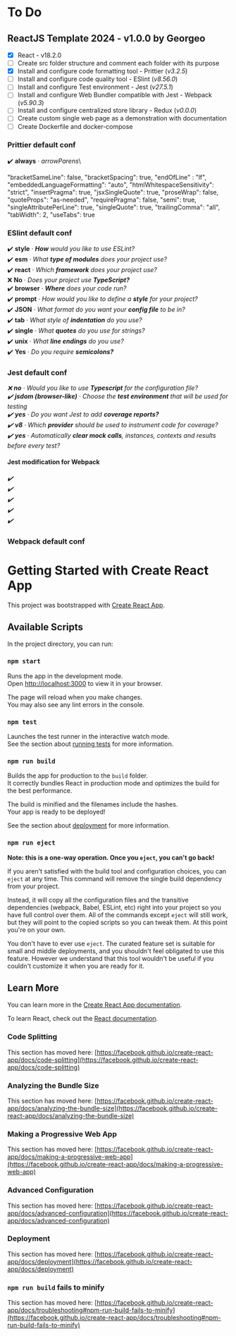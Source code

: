# To Do

## ReactJS Template 2024 - v1.0.0 by Georgeo

- [x] React - v18.2.0
- [ ] Create src folder structure and comment each folder with its purpose
- [x] Install and configure code formatting tool - Prittier (<i>v3.2.5</i>)
- [ ] Install and configure code quality tool - ESlint (<i>v8.56.0</i>)
- [ ] Install and configure Test environment - Jest (<i>v27.5.1</i>)
- [ ] Install and configure Web Bundler compatible with Jest - Webpack (<i>v5.90.3</i>)
- [ ] Install and configure centralized store library - Redux (<i>v0.0.0</i>)
- [ ] Create custom single web page as a demonstration with documentation
- [ ] Create Dockerfile and docker-compose

### Prittier default conf

:heavy_check_mark: <b>always</b> · <i>arrowParens</i>\


"bracketSameLine": false,
"bracketSpacing": true,
"endOfLine" : "lf",
"embeddedLanguageFormatting": "auto",
"htmlWhitespaceSensitivity": "strict",
"insertPragma": true,
"jsxSingleQuote": true,
"proseWrap": false,
"quoteProps": "as-needed",
"requirePragma": false,
"semi": true,
"singleAttributePerLine": true,
"singleQuote": true,
"trailingComma": "all",
"tabWidth": 2,
"useTabs": true

### ESlint default conf

:heavy_check_mark: <b>style</b> · <i><b>How</b> would you like to use ESLint?</i>\
:heavy_check_mark: <b>esm</b> · <i>What <b>type of modules</b> does your project use?</i>\
:heavy_check_mark: <b>react</b> · <i>Which <b>framework</b> does your project use?</i>\
:x: <b>No</b> · <i>Does your project use <b>TypeScript?</b></i>\
:heavy_check_mark: <b>browser</b> · <i><b>Where</b> does your code run?</i>\
:heavy_check_mark: <b>prompt</b> · <i>How would you like to define a <b>style</b> for your project?</i>\
:heavy_check_mark: <b>JSON</b> · <i>What format do you want your <b>config file</b> to be in?</i>\
:heavy_check_mark: <b>tab</b> · <i>What style of <b>indentation</b> do you use?</i>\
:heavy_check_mark: <b>single</b> · <i>What <b>quotes</b> do you use for strings?</i>\
:heavy_check_mark: <b>unix</b> · <i>What <b>line endings</b> do you use?</i>\
:heavy_check_mark: <b>Yes</b> · <i>Do you require <b>semicolons?</b></i>

### Jest default conf

<i>:x: <b>no</b> · Would you like to use <b>Typescript</b> for the configuration file?</i>\
<i>:heavy_check_mark: <b>jsdom (browser-like)</b> · Choose the <b>test environment</b> that will be used for testing</i>\
<i>:heavy_check_mark: <b>yes</b> · Do you want Jest to add <b>coverage reports?</b></i>\
<i>:heavy_check_mark: <b>v8</b> · Which <b>provider</b> should be used to instrument code for coverage?</b></i>\
<i>:heavy_check_mark: <b>yes</b> · Automatically <b>clear mock calls</b>, instances, contexts and results before every test?</i>

#### Jest modification for Webpack

<i>:heavy_check_mark: </i>\
<i>:heavy_check_mark: </i>\
<i>:heavy_check_mark: </i>\
<i>:heavy_check_mark: </i>\
<i>:heavy_check_mark: </i>

### Webpack default conf

# Getting Started with Create React App

This project was bootstrapped with [Create React App](https://github.com/facebook/create-react-app).

## Available Scripts

In the project directory, you can run:

### `npm start`

Runs the app in the development mode.\
Open [http://localhost:3000](http://localhost:3000) to view it in your browser.

The page will reload when you make changes.\
You may also see any lint errors in the console.

### `npm test`

Launches the test runner in the interactive watch mode.\
See the section about [running tests](https://facebook.github.io/create-react-app/docs/running-tests) for more information.

### `npm run build`

Builds the app for production to the `build` folder.\
It correctly bundles React in production mode and optimizes the build for the best performance.

The build is minified and the filenames include the hashes.\
Your app is ready to be deployed!

See the section about [deployment](https://facebook.github.io/create-react-app/docs/deployment) for more information.

### `npm run eject`

**Note: this is a one-way operation. Once you `eject`, you can't go back!**

If you aren't satisfied with the build tool and configuration choices, you can `eject` at any time. This command will remove the single build dependency from your project.

Instead, it will copy all the configuration files and the transitive dependencies (webpack, Babel, ESLint, etc) right into your project so you have full control over them. All of the commands except `eject` will still work, but they will point to the copied scripts so you can tweak them. At this point you're on your own.

You don't have to ever use `eject`. The curated feature set is suitable for small and middle deployments, and you shouldn't feel obligated to use this feature. However we understand that this tool wouldn't be useful if you couldn't customize it when you are ready for it.

## Learn More

You can learn more in the [Create React App documentation](https://facebook.github.io/create-react-app/docs/getting-started).

To learn React, check out the [React documentation](https://reactjs.org/).

### Code Splitting

This section has moved here: [https://facebook.github.io/create-react-app/docs/code-splitting](https://facebook.github.io/create-react-app/docs/code-splitting)

### Analyzing the Bundle Size

This section has moved here: [https://facebook.github.io/create-react-app/docs/analyzing-the-bundle-size](https://facebook.github.io/create-react-app/docs/analyzing-the-bundle-size)

### Making a Progressive Web App

This section has moved here: [https://facebook.github.io/create-react-app/docs/making-a-progressive-web-app](https://facebook.github.io/create-react-app/docs/making-a-progressive-web-app)

### Advanced Configuration

This section has moved here: [https://facebook.github.io/create-react-app/docs/advanced-configuration](https://facebook.github.io/create-react-app/docs/advanced-configuration)

### Deployment

This section has moved here: [https://facebook.github.io/create-react-app/docs/deployment](https://facebook.github.io/create-react-app/docs/deployment)

### `npm run build` fails to minify

This section has moved here: [https://facebook.github.io/create-react-app/docs/troubleshooting#npm-run-build-fails-to-minify](https://facebook.github.io/create-react-app/docs/troubleshooting#npm-run-build-fails-to-minify)
